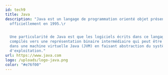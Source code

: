 ```yaml
---
id: tech9
title: Java
description: "Java est un langage de programmation orienté objet présenté
  officiellement en 1995.\r


  Une particularité de Java est que les logiciels écrits dans ce langage sont
  compilés vers une représentation binaire intermédiaire qui peut être exécutée
  dans une machine virtuelle Java (JVM) en faisant abstraction du système
  d'exploitation."
url: https://www.java.com
logo: /uploads/logo-java.png
color: "#e76f00"
---
```

